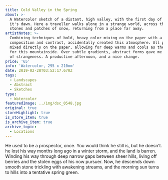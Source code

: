 ```yaml
---
title: Cold Valley in the Spring
about: >-
  A Watercolor sketch of a distant, high valley, with the first day of spring as
  it's dawn. Here a traveller walks alone in a strange world, across the smooth
  stones and patches of snow, returning from a place far away.
artistNotes: >-
  Combining techniques of bold, heavy color mixing on the paper with a simple
  composition and contrast, accidentally created this atmosphere. All paint was
  mixed directly on the paper, allowing for deep warms and cools as the forms
  for this mountainside. Over subtle gradients, abstract forms gave me a feeling
  of strangeness. A productive afternoon, and a nice change.
price: '65'
info: 'Watercolor, 295 x 210mm'
date: 2019-02-28T03:52:17.670Z
tags:
  - Landscapes
  - Abstract
  - Sketches
type:
  - Watercolor
featuredImage: ../img/dsc_0548.jpg
original: true
storeHighlight: true
is_store_item: true
is_archive_item: true
archive_topic:
  - Locations
---
```

He used to be a prospector, once. You would think he still is, but he doesn't. he lost his way months long ago in a winter storm, and the land is barren. Winding his way through deep narrow gaps between sheer hills, living off berries and the stolen eggs of his now pursuer. Now, he descends down smooth stone trickling with awakening streams, and the morning sun turns to hills into a tentative spring green.
